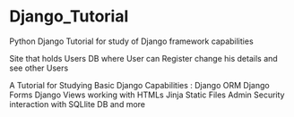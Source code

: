 # Django_Tutorial
Python Django Tutorial for study of Django framework capabilities

Site that holds Users DB
where User can Register change his details
and see other Users

A Tutorial for Studying Basic Django Capabilities :
Django ORM
Django Forms
Django Views 
working with HTMLs
Jinja
Static Files
Admin
Security
interaction with SQLlite DB
and more

